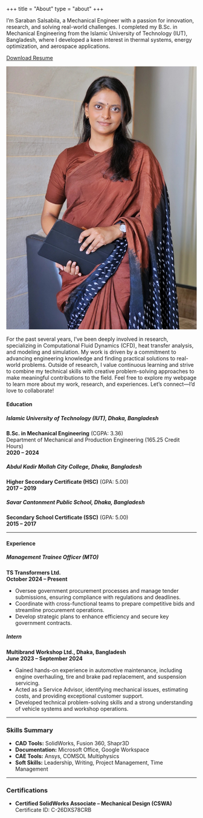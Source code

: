 +++
title = "About"
type = "about"
+++

I’m Saraban Salsabila, a Mechanical Engineer with a passion for innovation, research, and solving real-world challenges. I completed my B.Sc. in Mechanical Engineering from the Islamic University of Technology (IUT), Bangladesh, where I developed a keen interest in thermal systems, energy optimization, and aerospace applications.

[Download Resume](../resume.pdf)

![about](../images/about.jpg)

For the past several years, I’ve been deeply involved in research, specializing in Computational Fluid Dynamics (CFD), heat transfer analysis, and modeling and simulation. My work is driven by a commitment to advancing engineering knowledge and finding practical solutions to real-world problems.
Outside of research, I value continuous learning and strive to combine my technical skills with creative problem-solving approaches to make meaningful contributions to the field.
Feel free to explore my webpage to learn more about my work, research, and experiences. Let’s connect—I’d love to collaborate!

#### Education

##### Islamic University of Technology (IUT), Dhaka, Bangladesh
**B.Sc. in Mechanical Engineering** (CGPA: 3.36)  
Department of Mechanical and Production Engineering (165.25 Credit Hours)  
**2020 – 2024**

##### Abdul Kadir Mollah City College, Dhaka, Bangladesh
**Higher Secondary Certificate (HSC)** (GPA: 5.00)  
**2017 – 2019**

##### Savar Cantonment Public School, Dhaka, Bangladesh
**Secondary School Certificate (SSC)** (GPA: 5.00)  
**2015 – 2017**

---

#### Experience

##### Management Trainee Officer (MTO)
**TS Transformers Ltd.**  
**October 2024 – Present**
- Oversee government procurement processes and manage tender submissions, ensuring compliance with regulations and deadlines.
- Coordinate with cross-functional teams to prepare competitive bids and streamline procurement operations.
- Develop strategic plans to enhance efficiency and secure key government contracts.

##### Intern
**Multibrand Workshop Ltd., Dhaka, Bangladesh**  
**June 2023 – September 2024**
- Gained hands-on experience in automotive maintenance, including engine overhauling, tire and brake pad replacement, and suspension servicing.
- Acted as a Service Advisor, identifying mechanical issues, estimating costs, and providing exceptional customer support.
- Developed technical problem-solving skills and a strong understanding of vehicle systems and workshop operations.

---

### Skills Summary

- **CAD Tools:** SolidWorks, Fusion 360, Shapr3D
- **Documentation:** Microsoft Office, Google Workspace
- **CAE Tools:** Ansys, COMSOL Multiphysics
- **Soft Skills:** Leadership, Writing, Project Management, Time Management

---

### Certifications

- **Certified SolidWorks Associate – Mechanical Design (CSWA)**  
  Certificate ID: C-26DXS78CRB  
